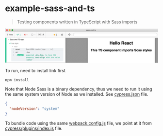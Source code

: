 # example-sass-and-ts

> Testing components written in TypeScript with Sass imports

![Sass test](images/sass.png)

To run, need to install link first

```
npm install
```

Note that Node Sass is a binary dependency, thus we need to run it using the same system version of Node as we installed. See [cypress.json](cypress.json) file.

```json
{
  "nodeVersion": "system"
}
```

To bundle code using the same [webpack.config.js](webpack.config.js) file, we point at it from [cypress/plugins/index.js](cypress/plugins/index.js) file.
